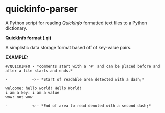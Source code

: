 # quickinfo-parser

A Python script for reading *QuickInfo* formatted text files to a Python dictionary.

**QuickInfo format (.qi)**

A simplistic data storage format based off of key-value pairs.

**EXAMPLE:**

```
#/QUICKINFO - *comments start with a '#' and can be placed before and after a file starts and ends.*

-           <-- *Start of readable area detected with a dash;*

welcome: hello world! Hello World!
i am a key: i am a value
wow: not wow

-           <-- *End of area to read denoted with a second dash;*
```



